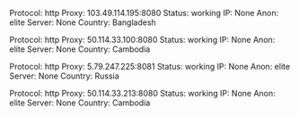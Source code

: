 Protocol: http
Proxy: 103.49.114.195:8080
Status: working
IP: None
Anon: elite
Server: None
Country: Bangladesh

Protocol: http
Proxy: 50.114.33.100:8080
Status: working
IP: None
Anon: elite
Server: None
Country: Cambodia

Protocol: http
Proxy: 5.79.247.225:8081
Status: working
IP: None
Anon: elite
Server: None
Country: Russia

Protocol: http
Proxy: 50.114.33.213:8080
Status: working
IP: None
Anon: elite
Server: None
Country: Cambodia

